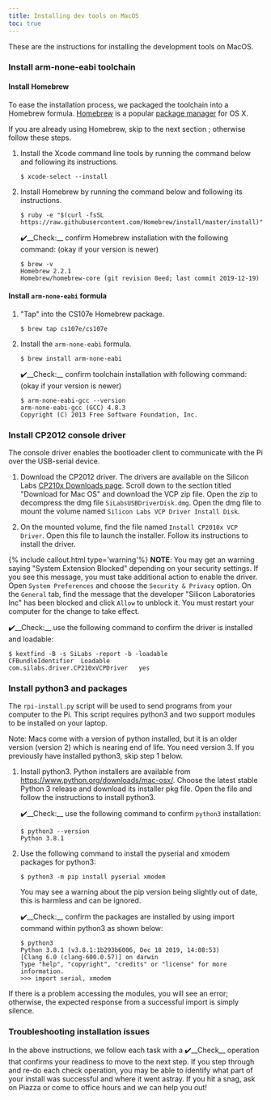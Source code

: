 ```yaml
---
title: Installing dev tools on MacOS
toc: true
---
```


These are the instructions for installing the development tools on MacOS.

### Install arm-none-eabi toolchain

#### Install Homebrew

To ease the installation process, we packaged the toolchain into a Homebrew formula.
[Homebrew](http://brew.sh/) is a popular [package
manager](https://en.wikipedia.org/wiki/Package_manager) for OS X.

If you are already using Homebrew, skip to the next section ; otherwise follow these steps.

1.  Install the Xcode command line tools by running the command below and following its instructions.

    ```
    $ xcode-select --install
    ```

2.  Install Homebrew by running the command below and following its instructions.
    ```
    $ ruby -e "$(curl -fsSL https://raw.githubusercontent.com/Homebrew/install/master/install)"
    ```

    ✔️__Check:__ confirm Homebrew installation with the following command: (okay if your version is newer)

    ```
    $ brew -v
    Homebrew 2.2.1
    Homebrew/homebrew-core (git revision 8eed; last commit 2019-12-19)
    ```

#### Install `arm-none-eabi` formula

1. "Tap" into the CS107e Homebrew package. 

    ```
    $ brew tap cs107e/cs107e
    ```

2.  Install the `arm-none-eabi` formula.

    ```
    $ brew install arm-none-eabi
    ```

    ✔️__Check:__ confirm toolchain installation with following command: (okay if your version is newer)

    ```
    $ arm-none-eabi-gcc --version
    arm-none-eabi-gcc (GCC) 4.8.3
    Copyright (C) 2013 Free Software Foundation, Inc.
    ```

### Install CP2012 console driver

The console driver enables the bootloader client to communicate with the Pi over the USB-serial device.

1. Download the CP2012 driver. The drivers are available on the Silicon Labs [CP210x Downloads page](https://www.silabs.com/products/development-tools/software/usb-to-uart-bridge-vcp-drivers). Scroll down to the section titled "Download for Mac OS" and download the VCP zip file. Open the zip to decompress the dmg file `SiLabsUSBDriverDisk.dmg`. Open the dmg file to mount the volume named `Silicon Labs VCP Driver Install Disk`.

2. On the mounted volume, find the file named
    `Install CP2010x VCP Driver`. Open this file to launch the
    installer. Follow its instructions to install the driver.

{% include callout.html type='warning'%}
**NOTE**: You may get an warning saying "System Extension Blocked" depending on your security settings. If you see this message, you must take additional action to enable the driver. Open `System Preferences` and choose the `Security & Privacy` option. On the `General` tab, find the message that the developer "Silicon Laboratories Inc" has been blocked and click `Allow` to unblock it. You must restart your computer for the change to take effect.
</div>

✔️__Check:__ use the following command to confirm the driver is installed and loadable:

```
$ kextfind -B -s SiLabs -report -b -loadable
CFBundleIdentifier  Loadable
com.silabs.driver.CP210xVCPDriver   yes
```

### Install python3 and packages
The `rpi-install.py` script will be used to send programs from your computer to the Pi. This script requires python3 and two support modules to be installed on your laptop.

Note: Macs come with a version of python installed, but it is an older version (version 2) which is nearing end of life. You need version 3. If you previously have installed python3, skip step 1 below.

1. Install python3. Python installers are available from <https://www.python.org/downloads/mac-osx/>. Choose the latest stable Python 3 release and download its installer pkg file. Open the file and follow the instructions to install python3.

    ✔️__Check:__ use the following command to confirm `python3` installation:
    ```
    $ python3 --version
    Python 3.8.1
    ```

3. Use the following command to install the pyserial and xmodem packages for python3:

    ```
    $ python3 -m pip install pyserial xmodem
    ```

    You may see a warning about the pip version being slightly out of date, this is harmless and can be ignored.

    ✔️__Check:__ confirm the packages are installed by using import command within python3 as shown below:
    ```
    $ python3
    Python 3.8.1 (v3.8.1:1b293b6006, Dec 18 2019, 14:08:53) 
    [Clang 6.0 (clang-600.0.57)] on darwin
    Type "help", "copyright", "credits" or "license" for more information.
    >>> import serial, xmodem
    ```
If there is a problem accessing the modules, you will see an error; otherwise, the expected response from a successful import is simply silence.

### Troubleshooting installation issues
<a name="troubleshooting"></a>

In the above instructions, we follow each task with a ✔️__Check__ operation that confirms your readiness to move to the next step. If you step through and re-do each check operation, you may be able to identify what part of your install was successful and where it went astray. If you hit a snag, ask on Piazza or come to office hours and we can help you out!





